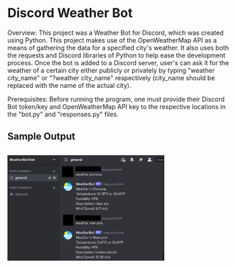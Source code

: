 # Discord Weather Bot

Overview: This project was a Weather Bot for Discord, which was created using Python. This project makes use of the OpenWeatherMap API as a means of gathering the data for a specified city's weather. It also uses both the requests and Discord libraries of Python to help ease the development process. Once the bot is added to a Discord server, user's can ask it for the weather of a certain city either publicly or privately by typing "weather city_name" or "?weather city_name" respectively (city_name should be replaced with the name of the actual city).

Prerequisites: Before running the program, one must provide their Discord Bot token/key and OpenWeatherMap API key to the respective locations in the "bot.py" and "responses.py" files.

<div><h2>Sample Output<h2/><div/>
<img src="https://github.com/justintho/weatherbot/blob/master/Capture.JPG" height="70%" width="70%">
